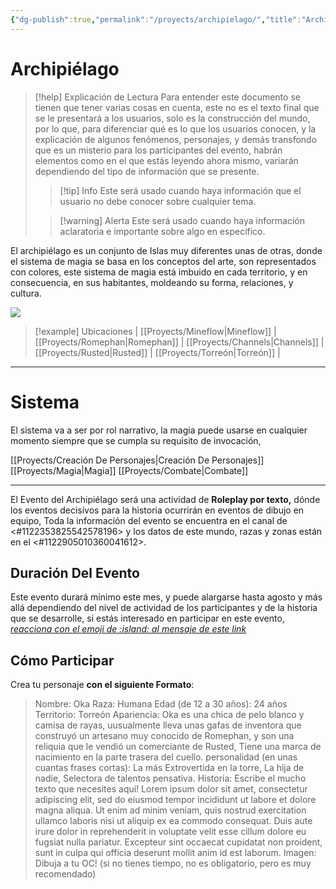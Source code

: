 ```yaml
---
{"dg-publish":true,"permalink":"/proyects/archipielago/","title":"Archipiélago","noteIcon":"","created":"2023-03-15T20:56:37.931-05:00","updated":"2023-07-31T18:24:40.292-05:00"}
---
```



# Archipiélago

> [!help] Explicación de Lectura
> Para entender este documento se tienen que tener varias cosas en cuenta, este no es el texto final que se le presentará a los usuarios, solo es la construcción del mundo, por lo que, para diferenciar qué es lo que los usuarios conocen, y la explicación de algunos fenómenos, personajes, y demás transfondo que es un misterio para los participantes del evento, habrán elementos como en el que estás leyendo ahora mismo, variarán dependiendo del tipo de información que se presente.
> 
 >>[!tip] Info
 >> Este será usado cuando haya información que el usuario no debe conocer sobre cualquier tema.
 >
 > >[!warning] Alerta
 >> Este será usado cuando haya información aclaratoria e importante sobre algo en específico.

El archipiélago es un conjunto de Islas muy diferentes unas de otras, donde el sistema de magia se basa en los conceptos del arte, son representados con colores, este sistema de magia está imbuido en cada territorio, y en consecuencia, en sus habitantes, moldeando su forma, relaciones, y cultura.

![](https://i.imgur.com/je1p7ym.png)

> [!example] Ubicaciones
> | [[Proyects/Mineflow\|Mineflow]] | [[Proyects/Romephan\|Romephan]] | [[Proyects/Channels\|Channels]] | [[Proyects/Rusted\|Rusted]] | [[Proyects/Torreón\|Torreón]] |

- - - 

# Sistema

El sistema va a ser por rol narrativo, la magia puede usarse en cualquier momento siempre que se cumpla su requisito de invocación,

[[Proyects/Creación De Personajes\|Creación De Personajes]]
[[Proyects/Magia\|Magia]]
[[Proyects/Combate\|Combate]]

- - -

El Evento del Archipiélago será una actividad de **Roleplay por texto,** dónde los eventos decisivos para la historia ocurrirán en eventos de dibujo en equipo, Toda la información del evento se encuentra en el canal de <#1122353825542578196> y los datos de este mundo, razas y zonas están en el <#1122905010360041612>.

## Duración Del Evento

Este evento durará mínimo este mes, y puede alargarse hasta agosto y más allá dependiendo del nivel de actividad de los participantes y de la historia que se desarrolle, si estás interesado en participar en este evento,[ *reacciona con el emoji de :island: al mensaje de este link* ](https://discord.com/channels/822567125095940147/1122353825542578196/1123322513242464448)

## Cómo Participar

Crea tu personaje **con el siguiente Formato**:

> Nombre: Oka
> Raza: Humana
> Edad (de 12 a 30 años): 24 años
> Territorio: Torreón
> Apariencia: Oka es una chica de pelo blanco y camisa de rayas, uusualmente lleva unas gafas de inventora que construyó un artesano muy conocido de Romephan, y son una reliquia que le vendió un comerciante de Rusted, Tiene una marca de nacimiento en la parte trasera del cuello.
> personalidad (en unas cuantas frases cortas): La más Extrovertida en la torre, La hija de nadie, Selectora de talentos pensativa.
> Historia: Escribe el mucho texto que necesites aquí! Lorem ipsum dolor sit amet, consectetur adipiscing elit, sed do eiusmod tempor incididunt ut labore et dolore magna aliqua. Ut enim ad minim veniam, quis nostrud exercitation ullamco laboris nisi ut aliquip ex ea commodo consequat. Duis aute irure dolor in reprehenderit in voluptate velit esse cillum dolore eu fugsiat nulla pariatur. Excepteur sint occaecat cupidatat non proident, sunt in culpa qui officia deserunt mollit anim id est laborum.
> Imagen: Dibuja a tu OC! (si no tienes tiempo, no es obligatorio, pero es muy recomendado)